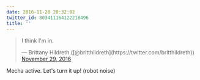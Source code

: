 ```yaml
---
date: 2016-11-28 20:32:02
twitter_id: 803411164122218496
title: ''
---
```


<blockquote class="twitter-tweet"><p lang="en" dir="ltr">I think I&#39;m in.</p>&mdash; Brittany Hildreth ([@britthildreth](https://twitter.com/britthildreth)) <a href="https://twitter.com/britthildreth/status/803409722275758081?ref_src=twsrc%5Etfw">November 29, 2016</a></blockquote>
<script async src="https://platform.twitter.com/widgets.js" charset="utf-8"></script>

Mecha active.
Let's turn it up!
(robot noise)
